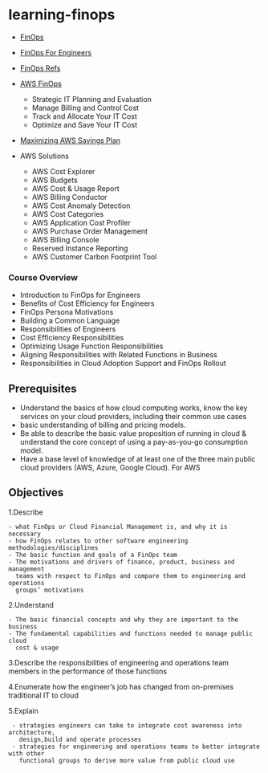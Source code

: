 # learning-finops


- [FinOps](https://www.finops.org/introduction/what-is-finops/)
- [FinOps For Engineers](https://learn.finops.org/path/finops-for-engineers)
- [FinOps Refs](https://nubenetes.com/finops/)
- [AWS FinOps](https://aws.amazon.com/aws-cost-management/)
     - Strategic IT Planning and Evaluation
     - Manage Billing and Control Cost
     - Track and Allocate Your IT Cost
     - Optimize and Save Your IT Cost 
     
 - [Maximizing AWS Savings Plan](https://www.densify.com/articles/maximizing-aws-savings-plans)

- AWS Solutions 
     - AWS Cost Explorer
     - AWS Budgets
     - AWS Cost & Usage Report
     - AWS Billing Conductor
     - AWS Cost Anomaly Detection
     - AWS Cost Categories
     - AWS Application Cost Profiler
     - AWS Purchase Order Management
     - AWS Billing Console
     - Reserved Instance Reporting
     - AWS Customer Carbon Footprint Tool

### Course Overview 

- Introduction to FinOps for Engineers
- Benefits of Cost Efficiency for Engineers
- FinOps Persona Motivations
- Building a Common Language
- Responsibilities of Engineers
- Cost Efficiency Responsibilities
- Optimizing Usage Function Responsibilities
- Aligning Responsibilities with Related Functions in Business
- Responsibilities in Cloud Adoption Support and FinOps Rollout

## Prerequisites

- Understand the basics of how cloud computing works, know the key 
  services on your cloud providers, including their common use cases
- basic understanding of billing and pricing models.
- Be able to describe the basic value proposition of running in cloud & 
   understand the core concept of using a pay-as-you-go consumption model.
- Have a base level of knowledge of at least one of the three main 
  public cloud providers (AWS, Azure, Google Cloud). For AWS


## Objectives 

1.Describe 

    - what FinOps or Cloud Financial Management is, and why it is necessary
    - how FinOps relates to other software engineering methodologies/disciplines
    - The basic function and goals of a FinOps team
    - The motivations and drivers of finance, product, business and management 
      teams with respect to FinOps and compare them to engineering and operations 
      groups’ motivations
    
2.Understand 

    - The basic financial concepts and why they are important to the business
    - The fundamental capabilities and functions needed to manage public cloud 
      cost & usage

3.Describe the responsibilities of engineering and operations team members in 
  the performance of those functions

4.Enumerate how the engineer’s job has changed from on-premises traditional IT 
  to cloud

5.Explain 

     - strategies engineers can take to integrate cost awareness into architecture, 
       design,build and operate processes
     - strategies for engineering and operations teams to better integrate with other 
       functional groups to derive more value from public cloud use
```
